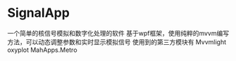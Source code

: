 # SignalApp
一个简单的核信号模拟和数字化处理的软件
基于wpf框架，使用纯粹的mvvm编写方法，可以动态调整参数和实时显示模拟信号
使用到的第三方模块有
  Mvvmlight
  oxyplot
  MahApps.Metro
#
